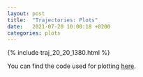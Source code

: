 ```yaml
---
layout: post
title:  "Trajectories: Plots"
date:   2021-07-20 10:00:18 +0200
categories: plots
---
```


{% include traj_20_20_1380.html %}

You can find the code used for plotting [here][plotcode].

[plotcode]: https://github.com/b-fontana/DirectFlow/blob/master/python/trajectory.py
